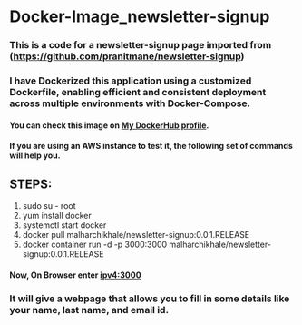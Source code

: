 # Docker-Image_newsletter-signup

### This is a code for a newsletter-signup page imported from (https://github.com/pranitmane/newsletter-signup)
### I have Dockerized this application using a customized Dockerfile, enabling efficient and  consistent deployment across multiple environments with Docker-Compose.

#### You can check this image on [My DockerHub profile](https://hub.docker.com/r/malharchikhale/newsletter-signup/tags).
#### If you are using an AWS instance to test it, the following set of commands will help you.

## STEPS:
1. sudo su - root
2. yum install docker
3. systemctl start docker
4. docker pull malharchikhale/newsletter-signup:0.0.1.RELEASE
5. docker container run -d -p 3000:3000 malharchikhale/newsletter-signup:0.0.1.RELEASE

#### Now, On Browser enter <ipv4:3000>

### It will give a webpage that allows you to fill in some details like your name, last name, and email id.
